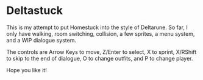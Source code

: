 # Deltastuck

This is my attempt to put Homestuck into the style of Deltarune.
So far, I only have walking, room switching, collision, a few sprites, a menu system, and a WIP dialogue system.

The controls are Arrow Keys to move, Z/Enter to select, X to sprint, X/RShift to skip to the end of dialogue, O to change outfits, and P to change player.

Hope you like it!
